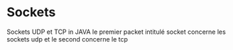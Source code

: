 # Sockets
Sockets UDP et TCP in JAVA
le premier packet intitulé socket concerne les sockets udp et le second concerne le tcp

